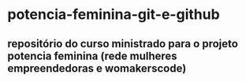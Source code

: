 # potencia-feminina-git-e-github

## repositório do curso ministrado para o projeto potencia feminina (rede mulheres empreendedoras e womakerscode)

